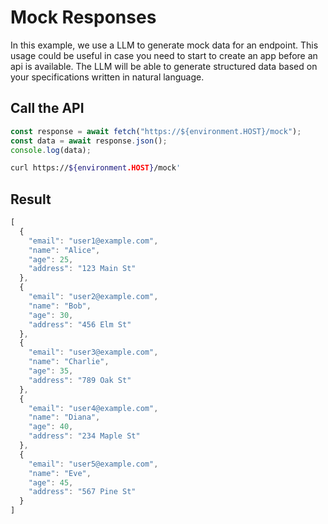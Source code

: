 # Mock Responses

In this example, we use a LLM to generate mock data for an endpoint. This usage could be useful in case you need to start to create an app before an api is available. The LLM will be able to generate structured data based on your specifications written in natural language.

## Call the API

```js
const response = await fetch("https://${environment.HOST}/mock");
const data = await response.json();
console.log(data);
```

```sh
curl https://${environment.HOST}/mock'
```

## Result

```js
[
  {
    "email": "user1@example.com",
    "name": "Alice",
    "age": 25,
    "address": "123 Main St"
  },
  {
    "email": "user2@example.com",
    "name": "Bob",
    "age": 30,
    "address": "456 Elm St"
  },
  {
    "email": "user3@example.com",
    "name": "Charlie",
    "age": 35,
    "address": "789 Oak St"
  },
  {
    "email": "user4@example.com",
    "name": "Diana",
    "age": 40,
    "address": "234 Maple St"
  },
  {
    "email": "user5@example.com",
    "name": "Eve",
    "age": 45,
    "address": "567 Pine St"
  }
]
```